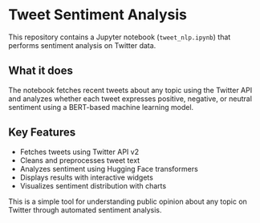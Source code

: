 # Tweet Sentiment Analysis

This repository contains a Jupyter notebook (`tweet_nlp.ipynb`) that performs sentiment analysis on Twitter data.

## What it does

The notebook fetches recent tweets about any topic using the Twitter API and analyzes whether each tweet expresses positive, negative, or neutral sentiment using a BERT-based machine learning model.

## Key Features

- Fetches tweets using Twitter API v2
- Cleans and preprocesses tweet text
- Analyzes sentiment using Hugging Face transformers
- Displays results with interactive widgets
- Visualizes sentiment distribution with charts

This is a simple tool for understanding public opinion about any topic on Twitter through automated sentiment analysis.